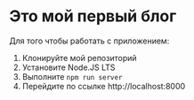 # Это мой первый блог

Для того чтобы работать с приложением:
1. Клонируйте мой репозиторий
1. Установите Node.JS LTS
1. Выполните `npm run server`
1. Перейдите по ссылке http://localhost:8000
